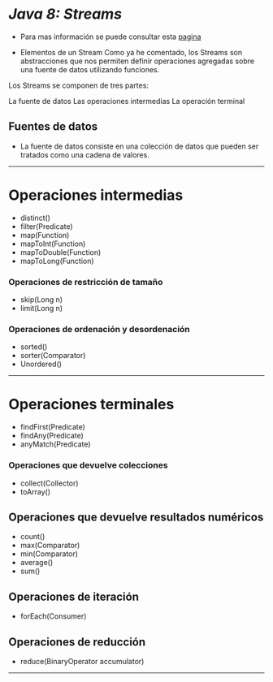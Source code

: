 # _Java 8: Streams_

- Para mas información se puede consultar esta [pagina](https://dovixman.io/2019/04/03/java-8-streams/)

- Elementos de un Stream
  Como ya he comentado, los Streams son abstracciones que nos permiten definir operaciones agregadas sobre una fuente de datos utilizando funciones.

Los Streams se componen de tres partes:

La fuente de datos
Las operaciones intermedias
La operación terminal

## Fuentes de datos

- La fuente de datos consiste en una colección de datos que pueden ser tratados como una cadena de valores.

---

# Operaciones intermedias

- distinct()
- filter(Predicate)
- map(Function)
- mapToInt(Function)
- mapToDouble(Function)
- mapToLong(Function)

### Operaciones de restricción de tamaño

- skip(Long n)
- limit(Long n)

### Operaciones de ordenación y desordenación

- sorted()
- sorter(Comparator)
- Unordered()

---

# Operaciones terminales

- findFirst(Predicate)
- findAny(Predicate)
- anyMatch(Predicate)

### Operaciones que devuelve colecciones

- collect(Collector)
- toArray()

## Operaciones que devuelve resultados numéricos

- count()
- max(Comparator)
- min(Comparator)
- average()
- sum()

## Operaciones de iteración

- forEach(Consumer)

## Operaciones de reducción

- reduce(BinaryOperator accumulator)

---
